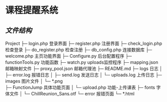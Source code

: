 # 课程提醒系统

## *文件结构*


Project
├─ login.php               登录界面
├─ register.php           注册界面
├─ check_login.php     检查登录
├─ do_register.php      检查注册
├─ db_config.php        连接数据库
├─ welcome.php         主页功能界面
├─ Configure.py         后台配置程序
├─ functionTools.py    功能函数
├─ watch.py              uploads监控程序
├─ mapping.json        邮箱映射文件
├─ proxy_pool.json    邮箱代理池
├─ README.md
├─ logs                     日志
│  ├─ error.log          报错日志
│  ├─ send.log          发送日志 
│  └─ uploads.log      上传日志
├─ images                图片文件
│  └─ *.png       
├─ FunctionJump      具体功能页面
│  └─ upload.php      功能-上传课表
├─ fonts                   字体文件
│  └─ ChillReunion_Sans.otf
└─ error                   报错页面
   └─ *.html